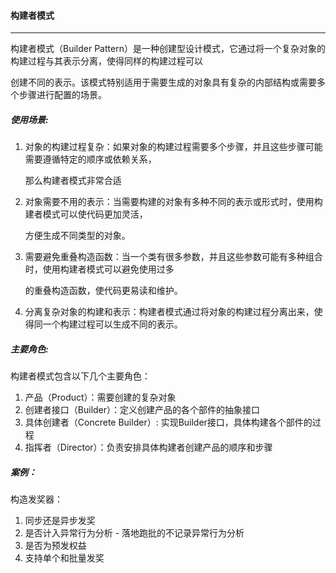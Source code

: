#### 构建者模式

---

构建者模式（Builder Pattern）是一种创建型设计模式，它通过将一个复杂对象的构建过程与其表示分离，使得同样的构建过程可以

创建不同的表示。该模式特别适用于需要生成的对象具有复杂的内部结构或需要多个步骤进行配置的场景。

##### 使用场景:

1. 对象的构建过程复杂：如果对象的构建过程需要多个步骤，并且这些步骤可能需要遵循特定的顺序或依赖关系，

   那么构建者模式非常合适

2. 对象需要不用的表示：当需要构建的对象有多种不同的表示或形式时，使用构建者模式可以使代码更加灵活，

   方便生成不同类型的对象。

3. 需要避免重叠构造函数：当一个类有很多参数，并且这些参数可能有多种组合时，使用构建者模式可以避免使用过多

   的重叠构造函数，使代码更易读和维护。

4. 分离复杂对象的构建和表示：构建者模式通过将对象的构建过程分离出来，使得同一个构建过程可以生成不同的表示。

##### 主要角色:

构建者模式包含以下几个主要角色：

1. 产品（Product）：需要创建的复杂对象
2. 创建者接口（Builder）：定义创建产品的各个部件的抽象接口
3. 具体创建者（Concrete Builder）: 实现Builder接口，具体构建各个部件的过程
4. 指挥者（Director）：负责安排具体构建者创建产品的顺序和步骤

##### 案例：

构造发奖器：

1. 同步还是异步发奖
2. 是否计入异常行为分析 - 落地跑批的不记录异常行为分析
3. 是否为预发权益
4. 支持单个和批量发奖



















